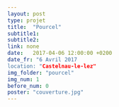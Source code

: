 ```yaml
---
layout: post
type: projet
title:  "Pourcel"
subtitle1:
subtitle2:
link: none
date:   2017-04-06 12:00:00 +0200
date_fr: "6 Avril 2017
location: "Castelnau-le-lez"
img_folder: "pourcel"
img_num: 1
before_num: 0
poster: "couverture.jpg"
---
```

